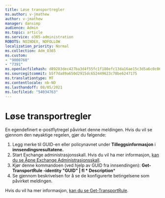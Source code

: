 ```yaml
---
title: Løse transportregler
ms.author: v-jmathew
author: v-jmathew
manager: dansimp
audience: Admin
ms.topic: article
ms.service: o365-administration
ROBOTS: NOINDEX, NOFOLLOW
localization_priority: Normal
ms.collection: Adm_O365
ms.custom:
- "9000760"
- "7391"
ms.openlocfilehash: d89283dec427ba3d4f55fc1f180efc13da16ae15c3d5a6c0c06a696faa6df7f8
ms.sourcegitcommit: b5f7da89a650d2915dc652449623c78be6247175
ms.translationtype: MT
ms.contentlocale: nb-NO
ms.lasthandoff: 08/05/2021
ms.locfileid: "54034763"
---
```

# <a name="fix-transport-rules"></a>Løse transportregler

En egendefinert e-postflytregel påvirket denne meldingen. Hvis du vil se gjennom den nøyaktige regelen, gjør du følgende:

1. Legg merke til GUID-en eller  policynavnet under **Tilleggsinformasjon** i **innsendingsresultatene.**
2. Start Exchange administrasjonsskall. Hvis du vil ha mer informasjon, [kan du se Åpne Exchange Administrasjonsskall](https://go.microsoft.com/fwlink/?linkid=2101432).
3. Kjør denne kommandoen (ved hjelp av GUID fra innsendingen):  **Get-TransportRule -identity "GUID" | fl * Description***
4. Se gjennom beskrivelsen for å se de konfigurerte betingelsene som påvirket meldingen.

Hvis du vil ha mer informasjon, [kan du se Get-TransportRule](https://go.microsoft.com/fwlink/?linkid=2101523).
